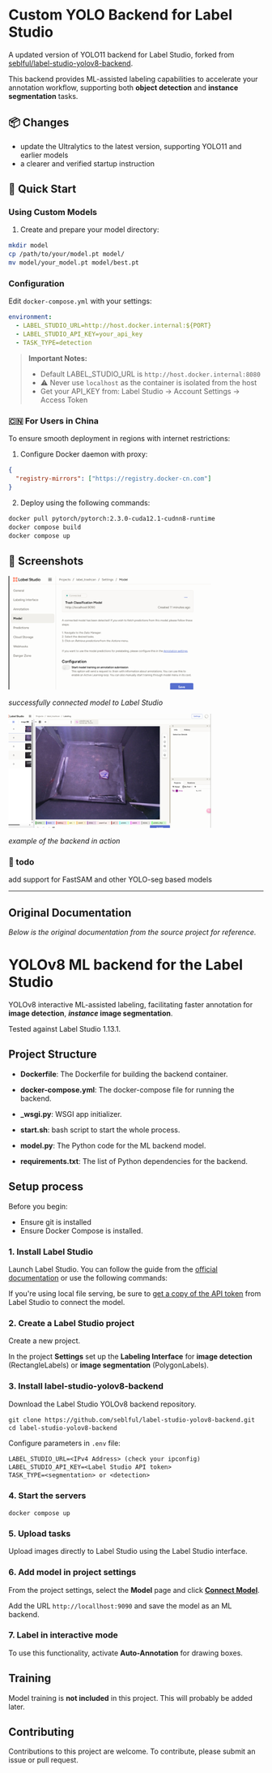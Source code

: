 # Custom YOLO Backend for Label Studio

A updated version of YOLO11 backend for Label Studio, forked from [seblful/label-studio-yolov8-backend](https://github.com/seblful/label-studio-yolov8-backend).

This backend provides ML-assisted labeling capabilities to accelerate your annotation workflow, supporting both **object detection** and **instance segmentation** tasks.

## 📦 Changes
- update the Ultralytics to the latest version, supporting YOLO11 and earlier models
- a clearer and verified startup instruction

## 🚀 Quick Start

### Using Custom Models

1. Create and prepare your model directory:
```bash
mkdir model
cp /path/to/your/model.pt model/
mv model/your_model.pt model/best.pt
```

### Configuration

Edit `docker-compose.yml` with your settings:
```yaml
environment:
  - LABEL_STUDIO_URL=http://host.docker.internal:${PORT}
  - LABEL_STUDIO_API_KEY=your_api_key
  - TASK_TYPE=detection
```

> **Important Notes:**
> - Default LABEL_STUDIO_URL is `http://host.docker.internal:8080`
> - ⚠️ Never use `localhost` as the container is isolated from the host
> - Get your API_KEY from: Label Studio -> Account Settings -> Access Token

### 🇨🇳 For Users in China

To ensure smooth deployment in regions with internet restrictions:

1. Configure Docker daemon with proxy:
```json
{
  "registry-mirrors": ["https://registry.docker-cn.com"]
}
```

2. Deploy using the following commands:
```bash
docker pull pytorch/pytorch:2.3.0-cuda12.1-cudnn8-runtime
docker compose build
docker compose up
```

## 📸 Screenshots

<img src="assets/images/model_connected.png" alt="Model Connected to Label Studio" width="400"/>

*successfully connected model to Label Studio*

<img src="assets/images/backend_example.png" alt="Backend Example" width="400"/>

*example of the backend in action*

### 🎸 todo

add support for FastSAM and other YOLO-seg based models

---

## Original Documentation

*Below is the original documentation from the source project for reference.*

# YOLOv8 ML backend for the Label Studio

YOLOv8 interactive ML-assisted labeling, facilitating faster 
annotation for **image detection**, ***instance* image segmentation**.

Tested against Label Studio 1.13.1.

## Project Structure

- **Dockerfile**: The Dockerfile for building the backend container.

- **docker-compose.yml**: The docker-compose file for running the backend.

- **_wsgi.py**: WSGI app initializer.

- **start.sh**: bash script to start the whole process.

- **model.py**: The Python code for the ML backend model.

- **requirements.txt**: The list of Python dependencies for the backend.

## Setup process

Before you begin:
* Ensure git is installed
* Ensure Docker Compose is installed.


### 1. Install Label Studio

Launch Label Studio. You can follow the guide from the [official documentation](https://labelstud.io/guide/install.html) or use the following commands:


If you're using local file serving, be sure to [get a copy of the API token](https://labelstud.io/guide/user_account#Access-token) from
Label Studio to connect the model.

### 2. Create a Label Studio project

Create a new project.

In the project **Settings** set up the **Labeling Interface** for **image detection** (RectangleLabels) or **image segmentation** (PolygonLabels). 

### 3. Install label-studio-yolov8-backend

Download the Label Studio YOLOv8 backend repository.
   ```
   git clone https://github.com/seblful/label-studio-yolov8-backend.git
   cd label-studio-yolov8-backend
   ```

Configure parameters in `.env` file:

   ```
   LABEL_STUDIO_URL=<IPv4 Address> (check your ipconfig)
   LABEL_STUDIO_API_KEY=<Label Studio API token>
   TASK_TYPE=<segmentation> or <detection>
   ```

### 4. Start the servers

   ```
   docker compose up
   ```

### 5. Upload tasks

   Upload images directly to Label Studio using the Label Studio interface.


### 6. Add model in project settings

From the project settings, select the **Model** page and click [**Connect Model**](https://labelstud.io/guide/ml#Connect-the-model-to-Label-Studio).

   Add the URL `http://locallhost:9090` and save the model as an ML backend.

### 7. Label in interactive mode

To use this functionality, activate **Auto-Annotation** for drawing boxes.


## Training

Model training is **not included** in this project. This will probably be added later.

## Contributing

Contributions to this project are welcome. To contribute, please submit an issue or pull request.

